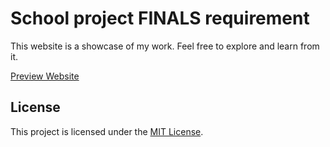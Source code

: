 # School project FINALS requirement

This website  is a showcase of my work. Feel free to explore and learn from it.

[Preview Website](https://lingwinee.github.io/WebDev-Finals-Project/)

## License

This project is licensed under the [MIT License](https://opensource.org/licenses/MIT).
